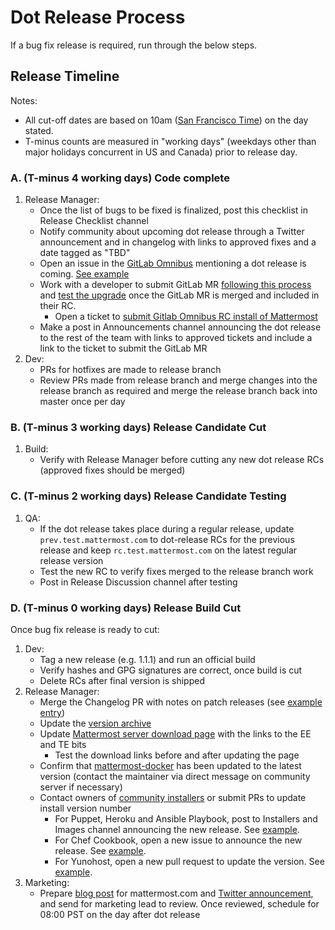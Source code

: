 # Dot Release Process

If a bug fix release is required, run through the below steps.

## Release Timeline

Notes:

* All cut-off dates are based on 10am \([San Francisco Time](http://everytimezone.com/)\) on the day stated.
* T-minus counts are measured in "working days" \(weekdays other than major holidays concurrent in US and Canada\) prior to release day.

### A. \(T-minus 4 working days\) Code complete

1. Release Manager:
   * Once the list of bugs to be fixed is finalized, post this checklist in Release Checklist channel
   * Notify community about upcoming dot release through a Twitter announcement and in changelog with links to approved fixes and a date tagged as "TBD"
   * Open an issue in the [GitLab Omnibus](https://gitlab.com/gitlab-org/omnibus-gitlab) mentioning a dot release is coming. [See example](https://gitlab.com/gitlab-org/omnibus-gitlab/issues/3099)
   * Work with a developer to submit GitLab MR [following this process](https://docs.mattermost.com/process/gitlab-process.html#merge-requests) and [test the upgrade](https://docs.google.com/document/d/1mbeu2XXwCpbz3qz7y_6yDIYBToyY2nW0NFZq9Gdei1E/edit#heading=h.ncq9ltn04isg) once the GitLab MR is merged and included in their RC.
     * Open a ticket to [submit Gitlab Omnibus RC install of Mattermost](https://mattermost.atlassian.net/browse/MM-10365)
   * Make a post in Announcements channel announcing the dot release to the rest of the team with links to approved tickets and include a link to the ticket to submit the GitLab MR
2. Dev:
   * PRs for hotfixes are made to release branch
   * Review PRs made from release branch and merge changes into the release branch as required and merge the release branch back into master once per day

### B. \(T-minus 3 working days\) Release Candidate Cut

1. Build:
   * Verify with Release Manager before cutting any new dot release RCs \(approved fixes should be merged\)

### C. \(T-minus 2 working days\) Release Candidate Testing

1. QA:
   * If the dot release takes place during a regular release, update `prev.test.mattermost.com` to dot-release RCs for the previous release and keep `rc.test.mattermost.com` on the latest regular release version
   * Test the new RC to verify fixes merged to the release branch work
   * Post in Release Discussion channel after testing

### D. \(T-minus 0 working days\) Release Build Cut

Once bug fix release is ready to cut:

1. Dev:
   * Tag a new release \(e.g. 1.1.1\) and run an official build
   * Verify hashes and GPG signatures are correct, once build is cut
   * Delete RCs after final version is shipped
2. Release Manager:
   * Merge the Changelog PR with notes on patch releases \(see [example entry](https://docs.mattermost.com/administration/changelog.html#release-v3-5.1)\)
   * Update the [version archive](https://docs.mattermost.com/administration/version-archive.html)
   * Update [Mattermost server download page](https://mattermost.com/download) with the links to the EE and TE bits
     * Test the download links before and after updating the page
   * Confirm that [mattermost-docker](https://github.com/mattermost/mattermost-docker/releases) has been updated to the latest version \(contact the maintainer via direct message on community server if necessary\)
   * Contact owners of [community installers](http://www.mattermost.org/installation/) or submit PRs to update install version number
     * For Puppet, Heroku and Ansible Playbook, post to Installers and Images channel announcing the new release. See [example](https://community.mattermost.com/core/pl/5eh8fw3jaiyzzqoc6nfwfaioya).
     * For Chef Cookbook, open a new issue to announce the new release. See [example](https://github.com/ist-dsi/mattermost-cookbook/issues/48).
     * For Yunohost, open a new pull request to update the version. See [example](https://github.com/YunoHost-Apps/mattermost_ynh/pull/143).
3. Marketing:
   * Prepare [blog post](https://about.mattermost.com/releases/mattermost-4-10/) for mattermost.com and [Twitter announcement](https://twitter.com/mattermosthq/status/827193482578112512), and send for marketing lead to review. Once reviewed, schedule for 08:00 PST on the day after dot release

